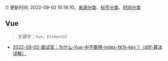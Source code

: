 :alarm_clock: 更新时间: 2022-09-02 10:16:10。[来源分类](../README.md)、[标签分类](../TAGS.md)、[时间分类](../TIMELINE.md)

## Vue


> 关键字：`Vue`、`ElementUI`



- [2022-09-02-面试官：为什么-Vue-中不要用-index-作为-key？（diff-算法详解）](https://toutiao.io/k/bzuozhb) 